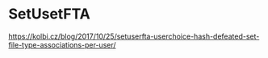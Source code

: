 # SetUsetFTA
<https://kolbi.cz/blog/2017/10/25/setuserfta-userchoice-hash-defeated-set-file-type-associations-per-user/>
